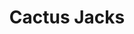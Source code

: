 ---
title: "Cactus Jacks"
address: "Courthouse Lane, Quay Street, Galway City Centre"
tel: "+353 (0)91 56 3838"
county: "Galway"
category: "American Restaurants"
type: "Content"
lat: "53.27145767211914"
lng: "-9.054463386535645"
---